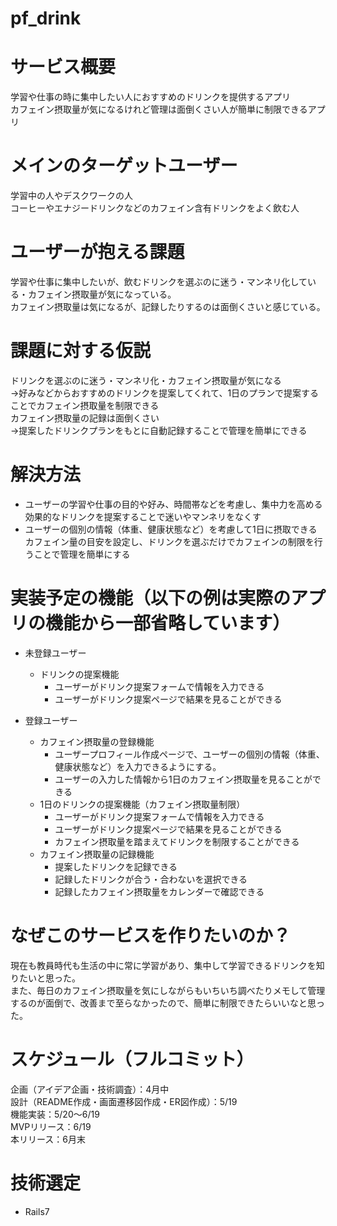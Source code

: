 # pf_drink

# サービス概要
学習や仕事の時に集中したい人におすすめのドリンクを提供するアプリ  
カフェイン摂取量が気になるけれど管理は面倒くさい人が簡単に制限できるアプリ  

# メインのターゲットユーザー
学習中の人やデスクワークの人  
コーヒーやエナジードリンクなどのカフェイン含有ドリンクをよく飲む人  

# ユーザーが抱える課題
学習や仕事に集中したいが、飲むドリンクを選ぶのに迷う・マンネリ化している・カフェイン摂取量が気になっている。  
カフェイン摂取量は気になるが、記録したりするのは面倒くさいと感じている。  

# 課題に対する仮説
ドリンクを選ぶのに迷う・マンネリ化・カフェイン摂取量が気になる  
→好みなどからおすすめのドリンクを提案してくれて、1日のプランで提案することでカフェイン摂取量を制限できる  
カフェイン摂取量の記録は面倒くさい  
→提案したドリンクプランをもとに自動記録することで管理を簡単にできる  

# 解決方法
- ユーザーの学習や仕事の目的や好み、時間帯などを考慮し、集中力を高める効果的なドリンクを提案することで迷いやマンネリをなくす  
- ユーザーの個別の情報（体重、健康状態など）を考慮して1日に摂取できるカフェイン量の目安を設定し、ドリンクを選ぶだけでカフェインの制限を行うことで管理を簡単にする  


# 実装予定の機能（以下の例は実際のアプリの機能から一部省略しています）
- 未登録ユーザー
    - ドリンクの提案機能
        - ユーザーがドリンク提案フォームで情報を入力できる
        - ユーザーがドリンク提案ページで結果を見ることができる

- 登録ユーザー
	- カフェイン摂取量の登録機能
		- ユーザープロフィール作成ページで、ユーザーの個別の情報（体重、健康状態など）を入力できるようにする。
	    - ユーザーの入力した情報から1日のカフェイン摂取量を見ることができる
    - 1日のドリンクの提案機能（カフェイン摂取量制限）
        - ユーザーがドリンク提案フォームで情報を入力できる
        - ユーザーがドリンク提案ページで結果を見ることができる
		- カフェイン摂取量を踏まえてドリンクを制限することができる
	- カフェイン摂取量の記録機能
		- 提案したドリンクを記録できる
		- 記録したドリンクが合う・合わないを選択できる
		- 記録したカフェイン摂取量をカレンダーで確認できる

# なぜこのサービスを作りたいのか？
現在も教員時代も生活の中に常に学習があり、集中して学習できるドリンクを知りたいと思った。  
また、毎日のカフェイン摂取量を気にしながらもいちいち調べたりメモして管理するのが面倒で、改善まで至らなかったので、簡単に制限できたらいいなと思った。  

# スケジュール（フルコミット）
企画（アイデア企画・技術調査）：4月中  
設計（README作成・画面遷移図作成・ER図作成）：5/19  
機能実装：5/20〜6/19  
MVPリリース：6/19  
本リリース：6月末  

# 技術選定
- Rails7
